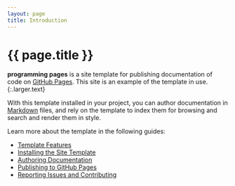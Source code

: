 ```yaml
---
layout: page
title: Introduction
---
```


# {{ page.title }}

**programming pages** is a site template for publishing documentation of code on [GitHub Pages][gh-pages]. This site is an example of the template in use.
{:.larger.text}

With this template installed in your project, you can author documentation in [Markdown][markdown-sampler] files, and rely on the template to index them for browsing and search and render them in style.

Learn more about the template in the following guides:

- [Template Features](/guides/Template-Features/#/guides/)
- [Installing the Site Template](/guides/Installing-the-site-template/#/guides/)
- [Authoring Documentation](/guides/Authoring-Documentation/#/guides/)
- [Publishing to GitHub Pages](/guides/Publishing-to-GitHub-Pages/#/guides/)
- [Reporting Issues and Contributing](/guides/Reporting-Issues-and-Contributing/#/guides/)



[gh-pages]: https://pages.github.com/ "Websites for you and your projects"
[markdown-sampler]: /examples/sampler/#/examples/ "Samples of the markdown supported by lsdoc and GitHub Pages"
